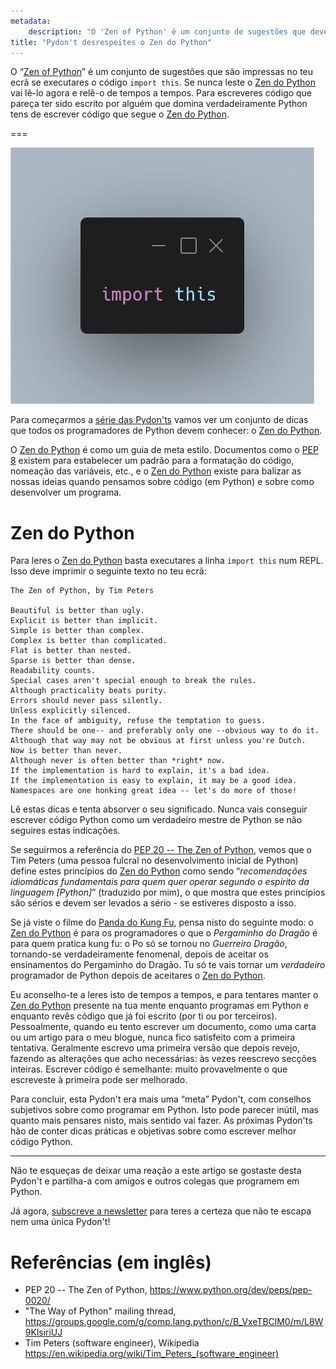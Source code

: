 ```yaml
---
metadata:
    description: "O 'Zen of Python' é um conjunto de sugestões que deves ter sempre em mente quando programas em Python."
title: "Pydon't desrespeites o Zen do Python"
---
```


O “[Zen of Python]” é um conjunto de sugestões que são impressas no teu ecrã se
executares o código `import this`.
Se nunca leste o [Zen do Python][Zen of Python] vai lê-lo agora e relê-o de tempos
a tempos.
Para escreveres código que pareça ter sido escrito por alguém que domina
verdadeiramente Python tens de escrever código que segue
o [Zen do Python][Zen of Python].

===

![Um excerto de código que importa o módulo `this`.](thumbnail.png)

Para começarmos a [série das Pydon'ts][manifesto] vamos ver um conjunto de dicas
que todos os programadores de Python devem conhecer: o [Zen do Python][Zen of Python].

O [Zen do Python][Zen of Python] é como um guia de meta estilo.
Documentos como o [PEP 8][pep8] existem para estabelecer um padrão para a formatação
do código, nomeação das variáveis, etc., e o [Zen do Python][Zen of Python] existe para
balizar as nossas ideias quando pensamos sobre código (em Python) e sobre como
desenvolver um programa.

# Zen do Python

Para leres o [Zen do Python][Zen of Python] basta executares a linha `import this` num
REPL.
Isso deve imprimir o seguinte texto no teu ecrã:

```
The Zen of Python, by Tim Peters

Beautiful is better than ugly.
Explicit is better than implicit.
Simple is better than complex.
Complex is better than complicated.
Flat is better than nested.
Sparse is better than dense.
Readability counts.
Special cases aren't special enough to break the rules.
Although practicality beats purity.
Errors should never pass silently.
Unless explicitly silenced.
In the face of ambiguity, refuse the temptation to guess.
There should be one-- and preferably only one --obvious way to do it.
Although that way may not be obvious at first unless you're Dutch.
Now is better than never.
Although never is often better than *right* now.
If the implementation is hard to explain, it's a bad idea.
If the implementation is easy to explain, it may be a good idea.
Namespaces are one honking great idea -- let's do more of those!
```

Lê estas dicas e tenta absorver o seu significado.
Nunca vais conseguir escrever código Python como um verdadeiro mestre de Python se não
seguires estas indicações.

Se seguirmos a referência do [PEP 20 -- The Zen of Python][Zen of Python], vemos que o
Tim Peters (uma pessoa fulcral no desenvolvimento inicial de Python) define estes
princípios do [Zen do Python][Zen of Python] como sendo “*recomendações idiomáticas
fundamentais para quem quer operar segundo o espírito da linguagem [Python]*” 
(traduzido por mim), o que mostra que estes princípios são sérios e devem ser levados
a sério - se estiveres disposto a isso.

Se já viste o filme do [Panda do Kung Fu][Kung Fu Panda], pensa nisto do seguinte modo:
o [Zen do Python][Zen of Python] é para os programadores o que o *Pergaminho do Dragão*
é para quem pratica kung fu: o Po só se tornou no *Guerreiro Dragão*, tornando-se
verdadeiramente fenomenal, depois de aceitar os ensinamentos do Pergaminho do Dragão.
Tu só te vais tornar um *verdadeiro* programador de Python depois de aceitares
o [Zen do Python][Zen of Python].

Eu aconselho-te a leres isto de tempos a tempos, e para tentares manter o
[Zen do Python][Zen of Python] presente na tua mente enquanto programas em Python
e enquanto revês código que já foi escrito (por ti ou por terceiros).
Pessoalmente, quando eu tento escrever um documento, como uma carta ou um artigo
para o meu blogue, nunca fico satisfeito com a primeira tentativa.
Geralmente escrevo uma primeira versão que depois revejo, fazendo as alterações
que acho necessárias: às vezes reescrevo secções inteiras.
Escrever código é semelhante: muito provavelmente o que escreveste à primeira
pode ser melhorado.

Para concluir, esta Pydon't era mais uma “meta” Pydon't, com conselhos subjetivos
sobre como programar em Python.
Isto pode parecer inútil, mas quanto mais pensares nisto, mais sentido vai fazer.
As próximas Pydon'ts hão de conter dicas práticas e objetivas sobre como escrever
melhor código Python.

---

Não te esqueças de deixar uma reação a este artigo se gostaste desta Pydon't e
partilha-a com amigos e outros colegas que programem em Python.

Já agora, [subscreve a newsletter][subscribe] para teres a certeza que não te escapa
nem uma única Pydon't!

# Referências (em inglês)

 - PEP 20 -- The Zen of Python, https://www.python.org/dev/peps/pep-0020/
 - "The Way of Python" mailing thread, https://groups.google.com/g/comp.lang.python/c/B_VxeTBClM0/m/L8W9KlsiriUJ
 - Tim Peters (software engineer), Wikipedia https://en.wikipedia.org/wiki/Tim_Peters_(software_engineer)


[subscribe]: https://mathspp.com/subscribe
[manifesto]: /blog/pydonts/pydont-manifesto
[pep8]: https://www.python.org/dev/peps/pep-0008/
[Zen of Python]: https://www.python.org/dev/peps/pep-0020/
[Kung Fu Panda]: https://en.wikipedia.org/wiki/Kung_Fu_Panda#Kung_Fu_Panda_(2008)

